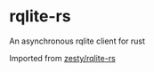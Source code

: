 # rqlite-rs

An asynchronous rqlite client for rust

Imported from [zesty/rqlite-rs](https://codeberg.org/zesty/rqlite-rs)
